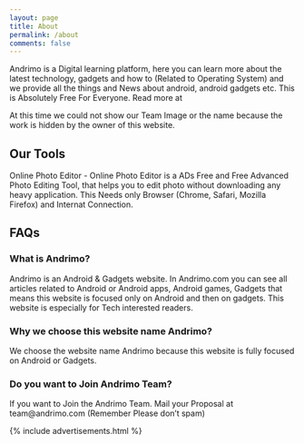 ```yaml
---
layout: page
title: About
permalink: /about
comments: false
---  
```

<div class="row justify-content-between">
<div class="col-md-8 pr-5">  

<p> Andrimo is a Digital learning platform, here you can learn more about the latest technology, gadgets and how to (Related to Operating System) and we provide all the things and News about android, android gadgets etc. This is Absolutely Free For Everyone. Read more at

At this time we could not show our Team Image or the name because the work is hidden by the owner of this website. </p>

<h2> Our Tools </h2>

<p> Online Photo Editor - Online Photo Editor is a ADs Free and Free Advanced Photo Editing Tool, that helps you to edit photo without downloading any heavy application. This Needs only Browser (Chrome, Safari, Mozilla Firefox) and Internat Connection. </p>

<p> </p>
<h2> FAQs </h2>
<p> </p>

<h3> What is Andrimo? </h3>

<p> Andrimo is an Android & Gadgets website. In Andrimo.com you can see all articles related to Android or Android apps, Android games, Gadgets that means this website is focused only on Android and then on gadgets. This website is especially for Tech interested readers. </p>

<h3> Why we choose this website name Andrimo? </h3>

<p> We choose the website name Andrimo because this website is fully focused on Android or Gadgets. </p>

<h3> Do you want to Join Andrimo Team? </h3>

<p> If you want to Join the Andrimo Team. Mail your Proposal at team@andrimo.com (Remember Please don’t spam) </p>

</div>

<div class="col-md-4">
    
<div class="sticky-top sticky-top-80">

{% include advertisements.html %}

</div>
</div>
</div>
